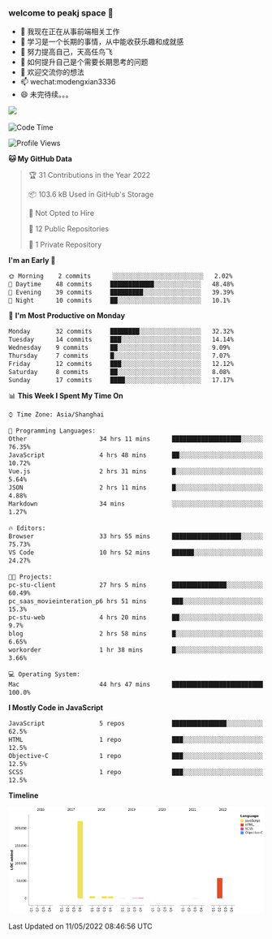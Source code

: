 ### welcome to peakj space 👋



- 🔭 我现在正在从事前端相关工作
- 🌱 学习是一个长期的事情，从中能收获乐趣和成就感
- 👯 努力提高自己，天高任鸟飞
- 🤔 如何提升自己是个需要长期思考的问题
- 💬 欢迎交流你的想法
- 📫 wechat:modengxian3336
- 😄 未完待续。。。

![](https://s2.ax1x.com/2019/06/28/ZKxc4J.jpg)

<!--START_SECTION:waka-->
![Code Time](http://img.shields.io/badge/Code%20Time-1%2C198%20hrs%203%20mins-blue)

![Profile Views](http://img.shields.io/badge/Profile%20Views-12-blue)

**🐱 My GitHub Data** 

> 🏆 31 Contributions in the Year 2022
 > 
> 📦 103.6 kB Used in GitHub's Storage 
 > 
> 🚫 Not Opted to Hire
 > 
> 📜 12 Public Repositories 
 > 
> 🔑 1 Private Repository 
 > 
**I'm an Early 🐤** 

```text
🌞 Morning    2 commits      ░░░░░░░░░░░░░░░░░░░░░░░░░   2.02% 
🌆 Daytime    48 commits     ████████████░░░░░░░░░░░░░   48.48% 
🌃 Evening    39 commits     █████████░░░░░░░░░░░░░░░░   39.39% 
🌙 Night      10 commits     ██░░░░░░░░░░░░░░░░░░░░░░░   10.1%

```
📅 **I'm Most Productive on Monday** 

```text
Monday       32 commits     ████████░░░░░░░░░░░░░░░░░   32.32% 
Tuesday      14 commits     ███░░░░░░░░░░░░░░░░░░░░░░   14.14% 
Wednesday    9 commits      ██░░░░░░░░░░░░░░░░░░░░░░░   9.09% 
Thursday     7 commits      █░░░░░░░░░░░░░░░░░░░░░░░░   7.07% 
Friday       12 commits     ███░░░░░░░░░░░░░░░░░░░░░░   12.12% 
Saturday     8 commits      ██░░░░░░░░░░░░░░░░░░░░░░░   8.08% 
Sunday       17 commits     ████░░░░░░░░░░░░░░░░░░░░░   17.17%

```


📊 **This Week I Spent My Time On** 

```text
⌚︎ Time Zone: Asia/Shanghai

💬 Programming Languages: 
Other                    34 hrs 11 mins      ███████████████████░░░░░░   76.35% 
JavaScript               4 hrs 48 mins       ██░░░░░░░░░░░░░░░░░░░░░░░   10.72% 
Vue.js                   2 hrs 31 mins       █░░░░░░░░░░░░░░░░░░░░░░░░   5.64% 
JSON                     2 hrs 11 mins       █░░░░░░░░░░░░░░░░░░░░░░░░   4.88% 
Markdown                 34 mins             ░░░░░░░░░░░░░░░░░░░░░░░░░   1.27%

🔥 Editors: 
Browser                  33 hrs 55 mins      ███████████████████░░░░░░   75.73% 
VS Code                  10 hrs 52 mins      ██████░░░░░░░░░░░░░░░░░░░   24.27%

🐱‍💻 Projects: 
pc-stu-client            27 hrs 5 mins       ███████████████░░░░░░░░░░   60.49% 
pc_saas_movieinteration_p6 hrs 51 mins       ███░░░░░░░░░░░░░░░░░░░░░░   15.3% 
pc-stu-web               4 hrs 20 mins       ██░░░░░░░░░░░░░░░░░░░░░░░   9.7% 
blog                     2 hrs 58 mins       █░░░░░░░░░░░░░░░░░░░░░░░░   6.65% 
workorder                1 hr 38 mins        █░░░░░░░░░░░░░░░░░░░░░░░░   3.66%

💻 Operating System: 
Mac                      44 hrs 47 mins      █████████████████████████   100.0%

```

**I Mostly Code in JavaScript** 

```text
JavaScript               5 repos             ███████████████░░░░░░░░░░   62.5% 
HTML                     1 repo              ███░░░░░░░░░░░░░░░░░░░░░░   12.5% 
Objective-C              1 repo              ███░░░░░░░░░░░░░░░░░░░░░░   12.5% 
SCSS                     1 repo              ███░░░░░░░░░░░░░░░░░░░░░░   12.5%

```


**Timeline**

![Chart not found](https://raw.githubusercontent.com/PeakJ/PeakJ/master/charts/bar_graph.png) 


 Last Updated on 11/05/2022 08:46:56 UTC
<!--END_SECTION:waka-->
